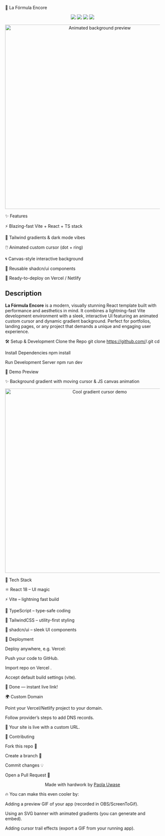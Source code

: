 🎉 La Fórmula Encore
<p align="center"> <img src="https://img.shields.io/badge/React-⚛️-blue?style=for-the-badge" /> <img src="https://img.shields.io/badge/Vite-⚡-purple?style=for-the-badge" /> <img src="https://img.shields.io/badge/TailwindCSS-🎨-06B6D4?style=for-the-badge" /> <img src="https://img.shields.io/badge/shadcn--ui-🧩-black?style=for-the-badge" /> </p> <p align="center"> <img src="https://media.giphy.com/media/26tPplGWjN0xLybiU/giphy.gif" width="600" alt="Animated background preview" /> </p>
✨ Features

⚡ Blazing-fast Vite + React + TS stack

🎨 Tailwind gradients & dark mode vibes

🖱️ Animated custom cursor (dot + ring)

🌀 Canvas-style interactive background

🧩 Reusable shadcn/ui components

🚀 Ready-to-deploy on Vercel / Netlify

## Description

**La Fórmula Encore** is a modern, visually stunning React template built with performance and aesthetics in mind. It combines a lightning-fast Vite development environment with a sleek, interactive UI featuring an animated custom cursor and dynamic gradient background. Perfect for portfolios, landing pages, or any project that demands a unique and engaging user experience.

🛠️ Setup & Development
Clone the Repo
git clone https://github.com/<your-username>/<repo>.git
cd <repo>

Install Dependencies
npm install

Run Development Server
npm run dev

🎥 Demo Preview

✨ Background gradient with moving cursor & JS canvas animation

<p align="center"> <img src="https://media.giphy.com/media/l0MYEqEzwMWFCg8rm/giphy.gif" width="600" alt="Cool gradient cursor demo" /> </p>
🎨 Tech Stack

⚛️ React 18 – UI magic

⚡ Vite – lightning fast build

🔷 TypeScript – type-safe coding

🎨 TailwindCSS – utility-first styling

🧩 shadcn/ui – sleek UI components

🚢 Deployment

Deploy anywhere, e.g. Vercel:

Push your code to GitHub.

Import repo on Vercel
.

Accept default build settings (vite).

🚀 Done — instant live link!

🌍 Custom Domain

Point your Vercel/Netlify project to your domain.

Follow provider’s steps to add DNS records.

🎉 Your site is live with a custom URL.

🤝 Contributing

Fork this repo 🍴

Create a branch 🌿

Commit changes 💡

Open a Pull Request 🚀

<p align="center"> Made with hardwork by <a href="https://github.com/Paolauwase-teta">Paola Uwase</a> </p>

🔥 You can make this even cooler by:

Adding a preview GIF of your app (recorded in OBS/ScreenToGif).

Using an SVG banner with animated gradients (you can generate and embed).

Adding cursor trail effects (export a GIF from your running app).